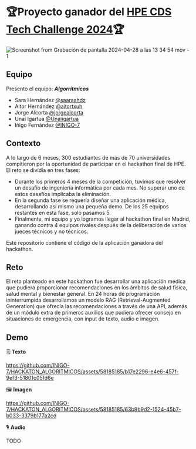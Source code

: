 # 🏆Proyecto ganador del [HPE CDS Tech Challenge 2024](https://www.xataka.com/n/competicion-unica-para-atraer-talento-tecnologico-hackathon-final-hpe-cds-tech-challenge-premia-proyectos-que-buscan-ia-responsable)🏆

![Screenshot from Grabación de pantalla 2024-04-28 a las 13 34 54 mov - 1](https://github.com/INIGO-7/HACKATON_ALGORITMICOS/assets/58185185/53e0ccc1-0778-4e5f-af21-679d04b3f433)

## Equipo
Presento el equipo: **_Algorrítmicos_**
- Sara Hernández [@saaraahdz](https://github.com/saaraahdz)
- Aitor Hernández [@aitortxuh](https://github.com/aitortxuh)
- Jorge Alcorta [@jorgealcorta](https://github.com/jorgealcorta)
- Unai Igartua [@Unaiigartua](https://github.com/Unaiigartua)
- Iñigo Fernández [@INIGO-7](https://github.com/INIGO-7)

## Contexto

A lo largo de 6 meses, 300 estudiantes de más de 70 universidades compitieron por la oportunidad de participar en el hackathon final de HPE. El reto se dividía en tres fases:

- Durante los primeros 4 meses de la competición, tuvimos que resolver un desafío de ingeniería informática por cada mes. No superar uno de estos desafíos implicaba la eliminación.
- En la segunda fase se requería diseñar una aplicación médica, desarrollando así mismo una pequeña demo. De los 25 equipos restantes en esta fase, solo pasamos 5.
- Finalmente, mi equipo y yo logramos llegar al hackathon final en Madrid, ganando contra 4 equipos rivales después de la deliberación de varios jueces técnicos y no técnicos.

Este repositorio contiene el código de la aplicación ganadora del hackathon.

## Reto

El reto planteado en este hackathon fue desarrollar una aplicación médica que pudiera proporcionar recomendaciones en los ámbitos de salud física,
salud mental y bienestar general. En 24 horas de programación ininterrumpida desarrollamos un modelo RAG (Retrieval-Augmented Generation) que ofrecía
las recomendaciones a través de una API, además de un módulo extra de primeros auxilios que pudiera ofrecer consejo en situaciones de emergencia, con input de texto, audio e imagen. 

## Demo

🗒️ **Texto**

https://github.com/INIGO-7/HACKATON_ALGORITMICOS/assets/58185185/b17e2296-e4e6-457f-9ef3-51801c05fd6e

🖼️ **Imagen**

https://github.com/INIGO-7/HACKATON_ALGORITMICOS/assets/58185185/63b9b9d2-1524-45b7-b033-3379b177a2cd

🎙️ **Audio**

TODO

